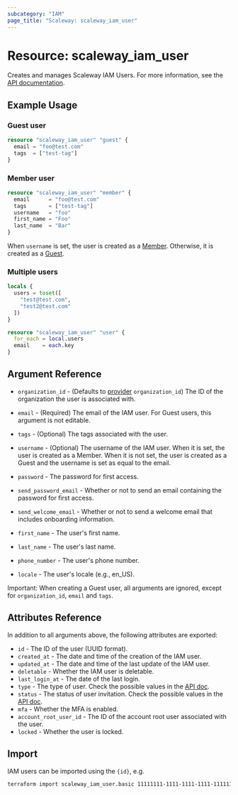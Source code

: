 ```yaml
---
subcategory: "IAM"
page_title: "Scaleway: scaleway_iam_user"
---
```


# Resource: scaleway_iam_user

Creates and manages Scaleway IAM Users.
For more information, see the [API documentation](https://www.scaleway.com/en/developers/api/iam/#path-users-list-users-of-an-organization).

## Example Usage

### Guest user

```terraform
resource "scaleway_iam_user" "guest" {
  email = "foo@test.com"
  tags  = ["test-tag"]
}
```

### Member user

```terraform
resource "scaleway_iam_user" "member" {
  email      = "foo@test.com"
  tags       = ["test-tag"]
  username   = "foo"
  first_name = "Foo"
  last_name  = "Bar"
}
```

When `username` is set, the user is created as a [Member](https://www.scaleway.com/en/docs/iam/concepts/#member). Otherwise, it is created as a [Guest](https://www.scaleway.com/en/docs/iam/concepts/#guest).

### Multiple users

```terraform
locals {
  users = toset([
    "test@test.com",
    "test2@test.com"
  ])
}

resource "scaleway_iam_user" "user" {
  for_each = local.users
  email    = each.key
}
```

## Argument Reference

- `organization_id` - (Defaults to [provider](../index.md#organization_id) `organization_id`) The ID of the organization the user is associated with.

- `email` - (Required) The email of the IAM user. For Guest users, this argument is not editable.

- `tags` - (Optional) The tags associated with the user.

- `username` - (Optional) The username of the IAM user. When it is set, the user is created as a Member. When it is not set, the user is created as a Guest and the username is set as equal to the email.

- `password` - The password for first access.

- `send_password_email` - Whether or not to send an email containing the password for first access.

- `send_welcome_email` - Whether or not to send a welcome email that includes onboarding information.

- `first_name` - The user's first name.

- `last_name` - The user's last name.

- `phone_number` - The user's phone number.

- `locale` - The user's locale (e.g., en_US).

Important: When creating a Guest user, all arguments are ignored, except for `organization_id`, `email` and `tags`.

## Attributes Reference

In addition to all arguments above, the following attributes are exported:

- `id` - The ID of the user (UUID format).
- `created_at` - The date and time of the creation of the IAM user.
- `updated_at` - The date and time of the last update of the IAM user.
- `deletable` - Whether the IAM user is deletable.
- `last_login_at` - The date of the last login.
- `type` - The type of user. Check the possible values in the [API doc](https://www.scaleway.com/en/developers/api/iam/#path-users-get-a-given-user).
- `status` - The status of user invitation. Check the possible values in the [API doc](https://www.scaleway.com/en/developers/api/iam/#path-users-get-a-given-user).
- `mfa` - Whether the MFA is enabled.
- `account_root_user_id` - The ID of the account root user associated with the user.
- `locked` - Whether the user is locked.

## Import

IAM users can be imported using the `{id}`, e.g.

```bash
terraform import scaleway_iam_user.basic 11111111-1111-1111-1111-111111111111
```
